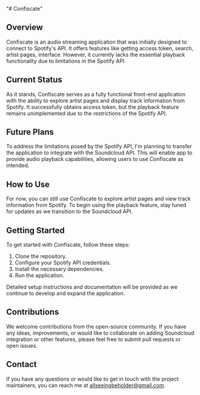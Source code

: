 "# Confiscate"

## Overview

Confiscate is an audio streaming application that was initially designed to connect to Spotify's API. It offers features like getting access token, search, artist pages, interface. However, it currently lacks the essential playback functionality due to limitations in the Spotify API.

## Current Status

As it stands, Confiscate serves as a fully functional front-end application with the ability to explore artist pages and display track information from Spotify. It successfully obtains access token, but the playback feature remains unimplemented due to the restrictions of the Spotify API.

## Future Plans

To address the limitations posed by the Spotify API, I'm planning to transfer the application to integrate with the Soundcloud API. This will enable app to provide audio playback capabilities, allowing users to use Confiscate as intended.

## How to Use

For now, you can still use Confiscate to explore artist pages and view track information from Spotify. To begin using the playback feature, stay tuned for updates as we transition to the Soundcloud API.

## Getting Started

To get started with Confiscate, follow these steps:

1. Clone the repository.
2. Configure your Spotify API credentials.
3. Install the necessary dependencies.
4. Run the application.

Detailed setup instructions and documentation will be provided as we continue to develop and expand the application.

## Contributions

We welcome contributions from the open-source community. If you have any ideas, improvements, or would like to collaborate on adding Soundcloud integration or other features, please feel free to submit pull requests or open issues.

## Contact

If you have any questions or would like to get in touch with the project maintainers, you can reach me at allseeingbeholder@gmail.com.
